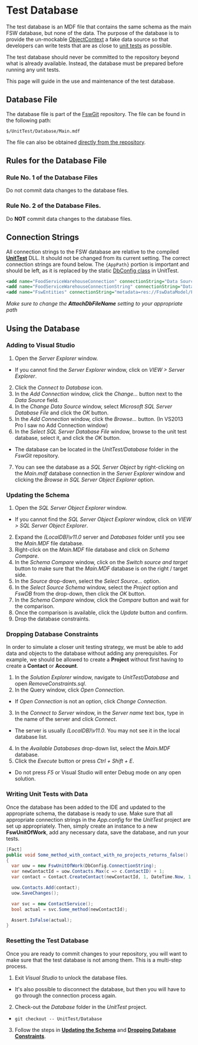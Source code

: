 # Test Database
The test database is an MDF file that contains the same schema as the main FSW
database, but none of the data.  The purpose of the database is to provide the
un-mockable
[ObjectContext](https://msdn.microsoft.com/en-us/library/system.data.objects.objectcontext%28v=vs.110%29.aspx)
a fake data source so that developers can write tests that are as close to
[unit tests](UnitTesting) as possible.

The test database should never be committed to the repository beyond what is
already available.  Instead, the database must be prepared before running any
unit tests.

This page will guide in the use and maintenance of the test database.

## Database File
The database file is part of the [FswGit](FSW/FswGit) repository.  The file can
be found in the following path:

`$/UnitTest/Database/Main.mdf`

The file can also be obtained [directly from the repository](FSW/FswGit/UnitTest/Database).

## Rules for the Database File
### Rule No. 1 of the Database Files
Do not commit data changes to the database files.

### Rule No. 2 of the Database Files.
Do **NOT** commit data changes to the database files.

## Connection Strings
All connection strings to the FSW database are relative to the compiled
[**UnitTest**](TFS/FswGit/UnitTest) DLL. It should not be changed from its
current setting.  The correct connection strings are found below.  The
`{AppPath}` portion is important and should be left, as it is replaced by the
static [DbConfig class](TFS/FswGit/UnitTest/Config/DbConfig.cs) in UnitTest.

```xml
<add name="FoodServiceWarehouseConnection" connectionString="Data Source=(LocalDB)\v11.0;AttachDbFileName={AppPath}\DATABASE\MAIN.MDF;Integrated Security=True;Pooling=False;MultipleActiveResultSets=False;Connect Timeout=30" providerName="System.Data.SqlClient" />
<add name="FoodServiceWarehouseConnectionString" connectionString="Data Source=(LocalDB)\v11.0;AttachDbFileName={AppPath}\DATABASE\MAIN.MDF;Integrated Security=True;Pooling=False;MultipleActiveResultSets=False;Connect Timeout=30" providerName="System.Data.SqlClient" />
<add name="FswEntities" connectionString="metadata=res://FswDataModel/FswDataModel.Main.FswDataModel.csdl|res://FswDataModel/FswDataModel.Main.FswDataModel.ssdl|res://FswDataModel/FswDataModel.Main.FswDataModel.msl;provider=System.Data.SqlClient;provider connection string=&quot;Data Source=(LocalDB)\v11.0;AttachDbFileName={AppPath}\DATABASE\MAIN.MDF;Integrated Security=True;Pooling=False;MultipleActiveResultSets=False;Connect Timeout=30&quot;" providerName="System.Data.EntityClient" />
```
_Make sure to change the **AttachDbFileName** setting to your appropriate path_

## Using the Database
### Adding to Visual Studio
1. Open the _Server Explorer_ window.
  * If you cannot find the _Server Explorer_ window, click on _VIEW > Server
  Explorer_.
2. Click the _Connect to Database_ icon.
3. In the _Add Connection_ window, click the _Change..._ button next to the _Data
Source_ field.
4. In the _Change Data Source_ window, select _Microsoft SQL Server Database
File_ and click the _OK_ button.
5. In the _Add Connection_ window, click the _Browse..._ button. (In VS2013 Pro I saw no Add Connection window)
6. In the _Select SQL Server Database File_ window, browse to the unit test
database, select it, and click the _OK_ button.
  * The database can be located in the _UnitTest/Database_ folder in the
  _FswGit_ repository.
7. You can see the database as a _SQL Server Object_ by right-clicking on the _Main.mdf_ database connection in the _Server Explorer_ window and clicking the
_Browse in SQL Server Object Explorer_ option.

### Updating the Schema
1. Open the _SQL Server Object Explorer_ window.
  * If you cannot find the _SQL Server Object Explorer_ window, click on _VIEW >
  SQL Server Object Explorer_.
2. Expand the _(LocalDB)\v11.0_ server and _Databases_ folder until you see the
_Main.MDF_ file database.
3. Right-click on the _Main.MDF_ file database and click on _Schema Compare_.
4. In the _Schema Compare_ window, click on the _Switch source and target_
button to make sure that the _Main.MDF_ database is on the right / target side.
5. In the _Source_ drop-down, select the _Select Source..._ option.
6. In the _Select Source Schema_ window, select the _Project_ option and _FswDB_
from the drop-down, then click the _OK_ button.
7. In the _Schema Compare_ window, click the _Compare_ button and wait for the
comparison.
8. Once the comparison is available, click the _Update_ button and confirm.
9. Drop the database constraints.

### Dropping Database Constraints
In order to simulate a closer unit testing strategy, we must be able to add data
and objects to the database without adding any prerequisites.  For example, we
should be allowed to create a **Project** without first having to create a
**Contact** or **Account**.
1. In the _Solution Explorer_ window, navigate to _UnitTest/Database_ and open
_RemoveConstraints.sql_.
2. In the Query window, click _Open Connection_.
  * If _Open Connection_ is not an option, click _Change Connection_.
3. In the _Connect to Server_ window, in the _Server name_ text box, type in the
name of the server and click _Connect_.
  * The server is usually _(LocalDB)\v11.0_.  You may not see it in the local
  database list.
4. In the _Available Databases_ drop-down list, select the _Main.MDF_ database.
5. Click the _Execute_ button or press _Ctrl + Shift + E_.
  * Do not press _F5_ or Visual Studio will enter Debug mode on any open
  solution.

### Writing Unit Tests with Data
Once the database has been added to the IDE and updated to the appropriate
schema, the database is ready to use.  Make sure that all appropriate connection
strings in the _App.config_ for the _UnitTest_ project are set up appropriately.
Then, simply create an instance to a new **FswUnitOfWork**, add any necessary
data, save the database, and run your tests.

```csharp
[Fact]
public void Some_method_with_contact_with_no_projects_returns_false()
{
  var uow = new FswUnitOfWork(DbConfig.ConnectionString);
  var newContactId = uow.Contacts.Max(c => c.ContactID) + 1;
  var contact = Contact.CreateContact(newContactId, 1, DateTime.Now, 1, 1, true);

  uow.Contacts.Add(contact);
  uow.SaveChanges();

  var svc = new ContactService();
  bool actual = svc.Some_method(newContactId);

  Assert.IsFalse(actual);
}
```
### Resetting the Test Database
Once you are ready to commit changes to your repository, you will want to make
sure that the test database is not among them. This is a multi-step process.
1. Exit _Visual Studio_ to unlock the database files.
  * It's also possible to disconnect the database, but then you will have to go
  through the connection process again.
2. Check-out the _Database_ folder in the _UnitTest_ project.
  * `git checkout -- UnitTest/Database`
3. Follow the steps in **[Updating the Schema](#updating-the-schema)** and
 **[Dropping Database Constraints](#dropping-database-constraints)**.
